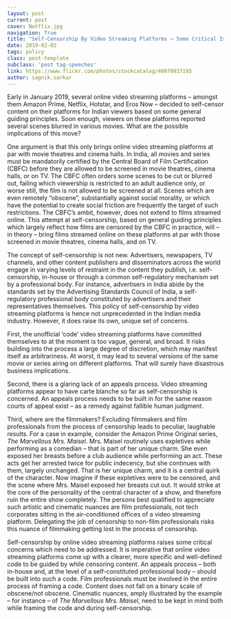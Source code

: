 ```yaml
---
layout: post
current: post
cover: Netflix.jpg
navigation: True
title: "Self-Censorship By Video Streaming Platforms – Some Critical Issues"
date: 2019-02-02
tags: policy
class: post-template
subclass: 'post tag-speeches'
link: https://www.flickr.com/photos/stockcatalog/40970937195
author: sagnik.sarkar
---
```

Early in January 2019, several online video streaming platforms – amongst them Amazon Prime, Netflix, Hotstar, and Eros Now – decided to self-censor content on their platforms for Indian viewers based on some general guiding principles. Soon enough, viewers on these platforms reported several scenes blurred in various movies. What are the possible implications of this move?

One argument is that this only brings online video streaming platforms at par with movie theatres and cinema halls. In India, all movies and series must be mandatorily certified by the Central Board of Film Certification (CBFC) before they are allowed to be screened in movie theatres, cinema halls, or on TV. The CBFC often orders some scenes to be cut or blurred out, failing which viewership is restricted to an adult audience only, or worse still, the film is not allowed to be screened at all. Scenes which are even remotely “obscene”, substantially against social morality, or which have the potential to create social friction are frequently the target of such restrictions. The CBFC’s ambit, however, does not extend to films streamed online. This attempt at self-censorship, based on general guiding principles which largely reflect how films are censored by the CBFC in practice, will – in theory – bring films streamed online on these platforms at par with those screened in movie theatres, cinema halls, and on TV.

The concept of self-censorship is not new. Advertisers, newspapers, TV channels, and other content publishers and disseminators across the world engage in varying levels of restraint in the content they publish, i.e. self-censorship, in-house or through a common self-regulatory mechanism set by a professional body. For instance, advertisers in India abide by the standards set by the Advertising Standards Council of India, a self-regulatory professional body constituted by advertisers and their representatives themselves. This policy of self-censorship by video streaming platforms is hence not unprecedented in the Indian media industry. However, it does raise its own, unique set of concerns.

First, the unofficial ‘code’ video streaming platforms have committed themselves to at the moment is too vague, general, and broad. It risks building into the process a large degree of discretion, which may manifest itself as arbitrariness. At worst, it may lead to several versions of the same movie or series airing on different platforms. That will surely have disastrous business implications.

Second, there is a glaring lack of an appeals process. Video streaming platforms appear to have carte blanche so far as self-censorship is concerned. An appeals process needs to be built in for the same reason courts of appeal exist – as a remedy against fallible human judgment.

Third, where are the filmmakers? Excluding filmmakers and film professionals from the process of censorship leads to peculiar, laughable results. For a case in example, consider the Amazon Prime Original series, <i>The Marvellous Mrs. Maisel</i>. Mrs. Maisel routinely uses expletives while performing as a comedian – that is part of her unique charm. She even exposed her breasts before a club audience while performing an act. These acts get her arrested twice for public indecency, but she continues with them, largely unchanged. That is her unique charm, and it is a central quirk of the character. Now imagine if these expletives were to be censored, and the scene where Mrs. Maisel exposed her breasts cut out. It would strike at the core of the personality of the central character of a show, and therefore ruin the entire show completely. The persons best qualified to appreciate such artistic and cinematic nuances are film professionals, not tech corporates sitting in the air-conditioned offices of a video streaming platform. Delegating the job of censorship to non-film professionals risks this nuance of filmmaking getting lost in the process of censorship.

Self-censorship by online video streaming platforms raises some critical concerns which need to be addressed. It is imperative that online video streaming platforms come up with a clearer, more specific and well-defined code to be guided by while censoring content. An appeals process – both in-house and, at the level of a self-constituted professional body – should be built into such a code. Film professionals must be involved in the entire process of framing a code. Content does not fall on a binary scale of obscene/not obscene. Cinematic nuances, amply illustrated by the example – for instance – of <i>The Marvellous Mrs. Maisel</i>, need to be kept in mind both while framing the code and during self-censorship.
